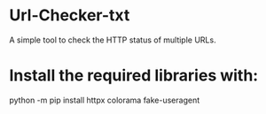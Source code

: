 # Url-Checker-txt
A simple tool to check the HTTP status of multiple URLs.


# Install the required libraries with:

python -m pip install httpx colorama fake-useragent

